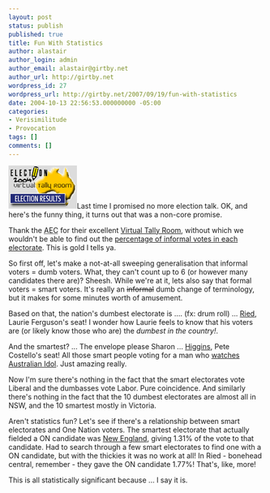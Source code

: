 ```yaml
---
layout: post
status: publish
published: true
title: Fun With Statistics
author: alastair
author_login: admin
author_email: alastair@girtby.net
author_url: http://girtby.net
wordpress_id: 27
wordpress_url: http://girtby.net/2007/09/19/fun-with-statistics
date: 2004-10-13 22:56:53.000000000 -05:00
categories:
- Verisimilitude
- Provocation
tags: []
comments: []
---
```

<img class="lede" src="/images/logo_election.gif" alt="AEC Logo"  width="135" height="85"/>Last time I promised no more election talk. OK, and here's the funny thing, it turns out that was a non-core promise.

Thank the <abbr title="Australian Electoral Commission">AEC</abbr> for their excellent <a href="http://vtr.aec.gov.au">Virtual Tally Room</a>, without which we wouldn't be able to find out the <a href="http://vtr.aec.gov.au/StateInformalVotes-12246-NAT.htm">percentage of informal votes in each electorate</a>. This is gold I tells ya.

So first off, let's make a not-at-all sweeping generalisation that informal voters = dumb voters. What, they can't count up to 6 (or however many candidates there are)? Sheesh. While we're at it, lets also say that formal voters = smart voters. It's really an <del>informal</del> dumb change of terminology, but it makes for some minutes worth of amusement.

Based on that, the nation's dumbest electorate is .... (fx: drum roll) ... <a href="http://vtr.aec.gov.au/DivisionalResults-12246-144.htm">Ried</a>, Laurie Ferguson's seat! I wonder how Laurie feels to know that his voters are (or likely know those who are) the <em>dumbest in the country!</em>.

And the smartest? ... The envelope please Sharon ... <a href="http://vtr.aec.gov.au/DivisionalResults-12246-215.htm">Higgins</a>, Pete Costello's seat! All those smart people voting for a man who <a href="http://www.smh.com.au/articles/2004/09/13/1094927483714.html">watches Australian Idol</a>. Just amazing really.

Now I'm sure there's nothing in the fact that the smart electorates vote Liberal and the dumbasses vote Labor. Pure coincidence. And similarly there's nothing in the fact that the 10 dumbest electorates are almost all in NSW, and the 10 smartest mostly in Victoria.

Aren't statistics fun? Let's see if there's a relationship between smart electorates and One Nation voters. The smartest electorate that actually fielded a ON candidate was <a href="http://vtr.aec.gov.au/DivisionalResults-12246-135.htm">New England</a>, giving 1.31% of the vote to that candidate. Had to search through a few smart electorates to find one with a ON candidate, but with the thickies it was no work at all! In Ried - bonehead central, remember - they gave the ON candidate 1.77%! That's, like, more!

This is all statistically significant because ... I say it is.
